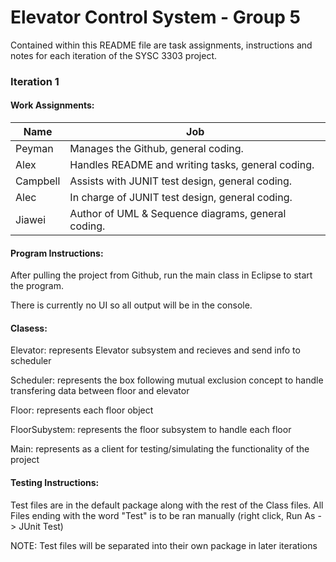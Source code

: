 # Elevator Control System - Group 5

Contained within this README file are task assignments, instructions and notes for each iteration of the SYSC 3303 project.

### Iteration 1

#### Work Assignments:

Name | Job
------------ | -------------
Peyman | Manages the Github, general coding.
Alex | Handles README and writing tasks, general coding.
Campbell | Assists with JUNIT test design, general coding. 
Alec | In charge of JUNIT test design, general coding.
Jiawei | Author of UML & Sequence diagrams, general coding.

#### Program Instructions:

After pulling the project from Github, run the main class in Eclipse to start the program. 

There is currently no UI so all output will be in the console. 

#### Clasess:

Elevator: represents Elevator subsystem and recieves and send info to scheduler

Scheduler: represents the box following mutual exclusion concept to handle transfering data between floor and elevator

Floor: represents each floor object 

FloorSubystem: represents the floor subsystem to handle each floor

Main: represents as a client for testing/simulating the functionality of the project

#### Testing Instructions:

Test files are in the default package along with the rest of the Class files. 
All Files ending with the word "Test" is to be ran manually (right click, Run As -> JUnit Test)

NOTE: Test files will be separated into their own package in later iterations



